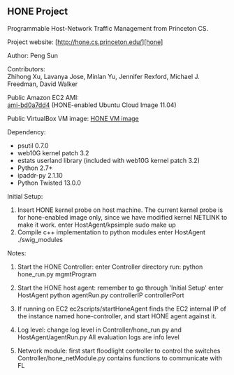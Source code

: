 ## HONE Project

Programmable Host-Network Traffic Management from Princeton CS. 

Project website: [http://hone.cs.princeton.edu/][hone]

Author: Peng Sun

Contributors:  
Zhihong Xu, Lavanya Jose, Minlan Yu, Jennifer Rexford, Michael J. Freedman,
David Walker

Public Amazon EC2 AMI:  
[ami-bd0a7dd4][ami] (HONE-enabled Ubuntu Cloud Image 11.04)

Public VirtualBox VM image:
[HONE VM image][vm]

Dependency:
* psutil 0.7.0
* web10G kernel patch 3.2
* estats userland library (included with web10G kernel patch 3.2)
* Python 2.7+
* ipaddr-py 2.1.10
* Python Twisted 13.0.0

Initial Setup:
1. Insert HONE kernel probe on host machine. 
   The current kernel probe is for hone-enabled image only,
   since we have modified kernel NETLINK to make it work. 
     enter HostAgent/kpsimple
     sudo make up
2. Compile c++ implementation to python modules
    enter HostAgent
    ./swig_modules

Notes:
1. Start the HONE Controller:
    enter Controller directory
    run: python hone_run.py mgmtProgram

2. Start the HONE host agent:
    remember to go through 'Initial Setup'
    enter HostAgent
    python agentRun.py controllerIP controllerPort

3. If running on EC2
    ec2scripts/startHoneAgent finds the EC2 internal IP of the
    instance named hone-controller, and start HONE agent against it. 

4. Log level:
    change log level in Controller/hone_run.py and HostAgent/agentRun.py
    All evaluation logs are info level

5. Network module:
    first start floodlight controller to control the switches
    Controller/hone_netModule.py contains functions to communicate with FL

[hone]: http://hone.cs.princeton.edu/
[ami]: https://console.aws.amazon.com/ec2/home?region=us-east-1#launchAmi=ami-bd0a7dd4
[vm]: http://hone.cs.princeton.edu/files/hone-vm.ova
